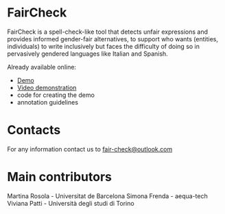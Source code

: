 # FairCheck
FairCheck is a spell-check-like tool that detects unfair expressions and provides informed gender-fair alternatives, to support who wants (entities, individuals) to write inclusively but faces the difficulty of doing so in pervasively gendered languages like Italian and Spanish.

Already available online:
- [Demo](https://faircheck.aequa-tech.com/) 
- [Video demonstration](https://drive.google.com/file/d/1-4-aXLyPiYl_Lr7lcOWnjuAsOpcZvKGE/view?usp=sharing)
- code for creating the demo
- annotation guidelines
  
# Contacts
For any information contact us to fair-check@outlook.com 

# Main contributors
Martina Rosola - Universitat de Barcelona
Simona Frenda - aequa-tech
Viviana Patti - Università degli studi di Torino
